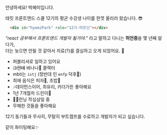 
안녕하세요! 박혜미입니다.

태킷 프론트엔드 스쿨 12기의 평균 수강생 나이를 한껏 올리러 왔습니다. 😎
```html
  <div id="hyemiPark" role="12기-어르신"></div>
```

*“react 공부해서 프론트엔드 개발자 될거야.”* 라고 말하고 다니는 **허언증**을 몇 년째 앓다가,  
더는 늦으면 안될 것 같아서 치료(?)를 결심하고 오게 되었어요. 🙂

* 퍼블리셔로 일하고 있어요
* ~~그런데~~ 바나나🍌 콜렉터
* mbti는 `istj` (정반대 인 `enfp` 덕후🫶)
* 최애 음식은 피자🍕, 초밥🍣
* 🎶데이먼스이어, 최유리, 카더가든 좋아해요
* 1년 7개월차 드린이🥁
* 🏃‍♀️런닝 작심삼일 중
* 무해한 것들을 좋아해요

12기 동기들과 무사히, 무탈히 부트캠프를 수료하고 개발자가 되고 싶습니다.

같이 화이팅해요✨